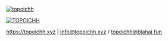 <p align="left"> 
  <a href="https://github.com/ryo-ma/github-profile-trophy">
    <img src="https://github-profile-trophy.vercel.app/?username=topoichh" alt="topoichh" />

  <p align="left">
  <img src="https://komarev.com/ghpvc/?username=T0P0ICHH&label=Profile%20views&color=0e75b6&style=flat" alt="TOPOICHH" /> 
</p>

https://topoichh.xyz | info@topoichh.xyz / topoichh@blahaj.fun
